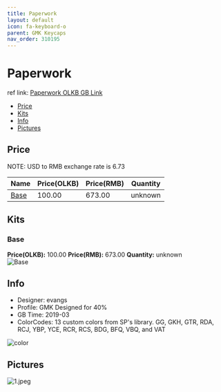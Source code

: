 ```yaml
---
title: Paperwork
layout: default
icon: fa-keyboard-o
parent: GMK Keycaps
nav_order: 310195
---
```


# Paperwork

ref link: [Paperwork OLKB GB Link](https://olkb.com/parts/gmk-paperwork)

* [Price](#price)
* [Kits](#kits)
* [Info](#info)
* [Pictures](#pictures)


## Price  
NOTE: USD to RMB exchange rate is 6.73

| Name          | Price(OLKB)    |  Price(RMB) | Quantity |
| ------------- | ------------ |  ---------- | -------- |
|[Base](#base)|100.00|673.00|unknown|


## Kits
### Base
**Price(OLKB):** 100.00    **Price(RMB):** 673.00    **Quantity:** unknown  
<img src="{{ 'assets/images/gmk-keycaps/paperwork/kits_pics/base.jpeg' | relative_url }}" alt="Base" class="image featured">


## Info
* Designer: evangs 
* Profile: GMK Designed for 40%
* GB Time: 2019-03
* ColorCodes: 13 custom colors from SP's library. GG, GKH, GTR, RDA, RCJ, YBP, YCE, RCR, RCS, BDG, BFQ, VBQ, and VAT  
<img src="{{ 'assets/images/gmk-keycaps/paperwork/color.jpg' | relative_url }}" alt="color" class="image featured">


## Pictures
<img src="{{ 'assets/images/gmk-keycaps/paperwork/rendering_pics/1.jpeg' | relative_url }}" alt="1.jpeg" class="image featured">
